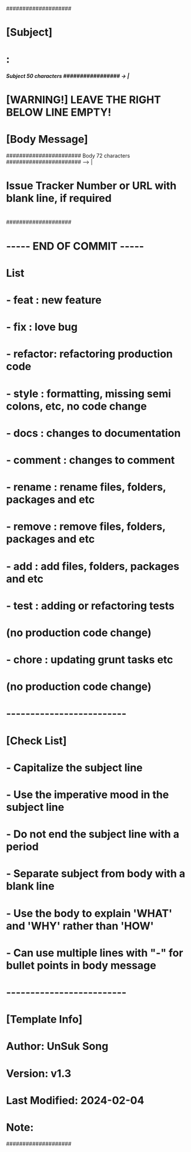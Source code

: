 ####################
# [Subject]
# <type>: <subject>
##### Subject 50 characters ################# -> |

# [WARNING!] LEAVE THE RIGHT BELOW LINE EMPTY!

# [Body Message]
####################### Body 72 characters ####################### --> |

# Issue Tracker Number or URL with blank line, if required
#
####################
# ----- END OF COMMIT -----
# <type> List
# - feat    : new feature
# - fix     : love bug
# - refactor: refactoring production code
# - style   : formatting, missing semi colons, etc, no code change
# - docs    : changes to documentation
# - comment : changes to comment
# - rename  : rename files, folders, packages and etc
# - remove  : remove files, folders, packages and etc
# - add     : add files, folders, packages and etc
# - test    : adding or refactoring tests
#             (no production code change)
# - chore   : updating grunt tasks etc
#             (no production code change)
# -------------------------
# [Check List]
# - Capitalize the subject line
# - Use the imperative mood in the subject line
# - Do not end the subject line with a period
# - Separate subject from body with a blank line
# - Use the body to explain 'WHAT' and 'WHY' rather than 'HOW'
# - Can use multiple lines with "-" for bullet points in body message
# -------------------------
# [Template Info]
# Author: UnSuk Song
# Version: v1.3
# Last Modified: 2024-02-04
# Note:
####################
